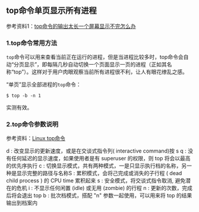 ## top命令单页显示所有进程

参考资料1：[top命令的输出太长一个屏幕显示不完怎么办](https://zhidao.baidu.com/question/1801552884352790987.html) 

### 1.top命令常用方法

`top`命令可以用来查看当前正在运行的进程，但是当进程比较多时，top命令会自动“分页显示”，即每隔几秒自动切换一个页面显示一页的进程（正如其名称“top”）。这样对于用户肉眼观察当前所有进程很不利，让人有眼花缭乱之感。

“单页”显示全部进程的`top`命令：

```shell
$ top -b -n 1
```

实测有效。

### 2.top命令参数说明

参考资料：[Linux top命令](http://www.runoob.com/linux/linux-comm-top.html)

d : 改变显示的更新速度，或是在交谈式指令列( interactive command)按 s
q : 没有任何延迟的显示速度，如果使用者是有 superuser 的权限，则 top 将会以最高的优先序执行
c : 切换显示模式，共有两种模式，一是只显示执行档的名称，另一种是显示完整的路径与名称S : 累积模式，会将己完成或消失的子行程 ( dead child process ) 的 CPU time 累积起来
s : 安全模式，将交谈式指令取消, 避免潜在的危机
i : 不显示任何闲置 (idle) 或无用 (zombie) 的行程
n : 更新的次数，完成后将会退出 top
b : 批次档模式，搭配 "n" 参数一起使用，可以用来将 top 的结果输出到档案内